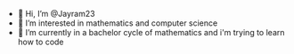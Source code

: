 - 👋 Hi, I’m @Jayram23
- 👀 I’m interested in mathematics and computer science
- 🌱 I’m currently in a bachelor cycle of mathematics and i'm trying to learn how to code
  

<!---
Jayram23/Jayram23 is a ✨ special ✨ repository because its `README.md` (this file) appears on your GitHub profile.
You can click the Preview link to take a look at your changes.
--->
